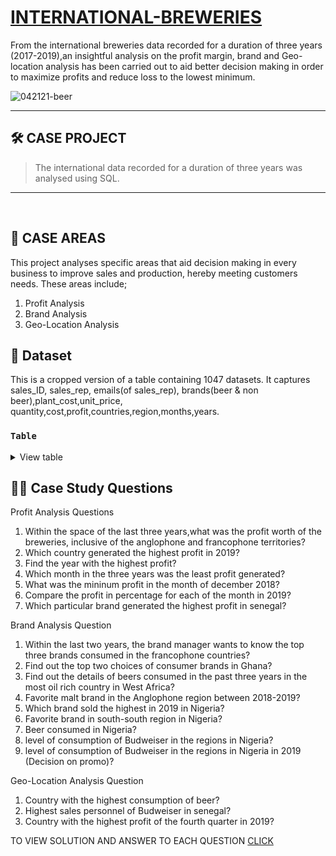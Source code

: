 # [INTERNATIONAL-BREWERIES](https://github.com/nzehh/international-breweries-)

From the international breweries data recorded for a duration of three years (2017-2019),an insightful analysis on the profit margin, brand and Geo-location analysis has been carried out to aid better decision making in order to maximize profits and reduce loss to the lowest minimum.

![042121-beer](https://github.com/nzehh/international-breweries-/assets/136202356/e2970218-85bb-43f7-a946-acf7b0044262.JPG)

---

## 🛠️ CASE PROJECT 
> The international data recorded for a duration of three years was analysed using SQL.

---
<br/>

## 📂 CASE AREAS
This project analyses specific areas that aid decision making in every business to improve sales and production, hereby meeting customers needs. These areas include;

   1. Profit Analysis
   2. Brand Analysis
   3. Geo-Location Analysis

## 📂 Dataset
This is a cropped version of a table containing 1047 datasets. It captures sales_ID, sales_rep, emails(of sales_rep), brands(beer & non beer),plant_cost,unit_price,
quantity,cost,profit,countries,region,months,years.

### **```Table```**

<details>
<summary>
View table
</summary>
  


| SALES_ID | SALES_REP | EMAILS              | BRANDS      | PLANT_COST | UNIT_PRICE | 
|----------|-----------|---------------------|-------------|------------|------------|
| 11147    | Morgan    | morganny@gmail.com  | eagle lager | 170        | 250        | 
| 11146    | Jones     | jone.ai@yahoo.com   | castle lite | 180        | 450        | 
| 11145    | Andrews   | andy@gmail.com      | budweiser   | 250        | 500        | 
| 11144    | Jardine   | jard@gmail.com      | trophy      | 150        | 200        | 
| 11143    | Jardine   | jard@gmail.com      | grand malt  | 90         | 150        | 
| 11142    | Andrews   | andy@gmail.com      | beta malt   | 80         | 150        | 
| 11141    | Thompson  | thomp@uk.com        | hero        | 150        | 200        | 
| 11140    | Sorvino   | sorvi2000@gmail.com | eagle lager | 170        | 250        | 
| 11139    | Gill      | gillhell@uk.com     | castle lite | 180        | 450        | 
                  
|  QUANTITY| COST   | PROFIT | COUNTRIES | REGION       | MONTHS    | YEARS |
|----------|--------|--------|-----------|--------------|-----------|-------|
| 935      | 233750 | 74800  | Nigeria   | southsouth   | March     | 2019  |
| 939      | 422550 | 253530 | Ghana     | west         | February  | 2017  |
| 816      | 408000 | 204000 | Senegal   | Southeast    | January   | 2019  |
| 892      | 178400 | 44600  | Benin     | northcentral | December  | 2017  |
| 962      | 144300 | 57720  | Togo      | northeast    | November  | 2017  |
| 740      | 111000 | 51800  | Nigeria   | northwest    | October   | 2018  |
| 903      | 180600 | 45150  | Ghana     | southsouth   | September | 2019  |
| 949      | 237250 | 75920  | Senegal   | west         | August    | 2017  |
| 907      | 408150 | 244890 | Benin     | Southeast    | July      | 2017  |


 </details>

## 🧙‍♂️ Case Study Questions
<p align="center">

Profit Analysis Questions
  1. Within the space of the last three years,what was the profit worth of the breweries, inclusive of the anglophone and francophone territories?
  2. Which country generated the highest profit in 2019?
  3. Find the year with the highest profit?
  4. Which month in the three years was the least profit generated?
  5. What was the mininum profit in the month of december 2018?
  6. Compare the profit in percentage for each of the month in 2019?
  7. Which particular brand generated the highest profit in senegal?

Brand Analysis Question
   1. Within the last two years, the brand manager wants to know the top three brands consumed in the francophone countries?
   2. Find out the top two choices of consumer brands in Ghana?
   3. Find out the details of beers consumed in the past three years in the most oil rich country in West Africa?
   4. Favorite malt brand in the Anglophone region between 2018-2019?
   5. Which brand sold the highest in 2019 in Nigeria?
   6. Favorite brand in south-south region in Nigeria?
   7. Beer consumed in Nigeria?
   8. level of consumption of Budweiser in the regions in Nigeria?
   9. level of consumption of Budweiser in the regions in Nigeria in 2019 (Decision on promo)?

Geo-Location Analysis Question
   1. Country with the highest consumption of beer?
   2. Highest sales personnel of Budweiser in senegal?
   3. Country with the highest profit of the fourth quarter in 2019?

TO VIEW SOLUTION AND ANSWER TO EACH QUESTION  [CLICK](https://github.com/nzehh/international-breweries-/blob/main/Breweries%20SQL/international_breweries%20script.sql)




